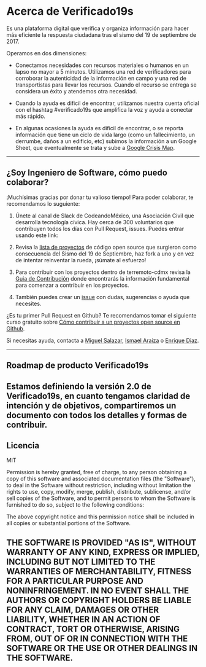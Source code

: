 # Acerca de Verificado19s

Es una plataforma digital que verifica y organiza información para hacer más eficiente la respuesta ciudadana tras el sismo del 19 de septiembre de 2017.

Operamos en dos dimensiones:

* Conectamos necesidades con recursos materiales o humanos en un lapso no mayor a 5 minutos. Utilizamos una red de verificadores para corroborar la autenticidad de la información en campo y una red de transportistas para llevar los recursos. Cuando el recurso se entrega se considera un éxito y atendemos otra necesidad.


* Cuando la ayuda es dificil de encontrar, utilizamos nuestra cuenta oficial con el hashtag #verificado19s que amplifica la voz y ayuda a  conectar más rápido.

*  En algunas ocasiones la ayuda es dificil de encontrar, o se reporta información que tiene un ciclo de vida largo (como un fallecimiento, un derrumbe, daños a un edificio, etc) subimos la información a un Google Sheet, que eventualmente se trata y sube a [Google Crisis Map].
---

## ¿Soy Ingeniero de Software, cómo puedo colaborar?

¡Muchísimas gracias por donar tu valioso tiempo!
Para poder colaborar, te recomendamos lo suguiente:

1. Únete al canal de Slack de CodeandoMéxico, una Asociación Civil que desarrolla tecnología cívica. Hay cerca de 300 voluntarios que contribuyen todos los días con Pull Request, issues. Puedes entrar usando este link:

2. Revisa la [lista de proyectos] de código open source que surgieron como consecuencia del Sismo del 19 de Septiembre, haz fork a uno y en vez de intentar reinventar la rueda, ¡súmate al esfuerzo!


3. Para contribuir con los proyectos dentro de terremoto-cdmx revisa la [Guia de Contribución] donde encontrarás la información fundamental para comenzar a contribuir en los proyectos.

4. También puedes crear un [issue] con dudas, sugerencias o ayuda que necesites.


¿Es tu primer Pull Request en Github? Te recomendamos tomar el siguiente curso gratuito sobre [Cómo contribuir a un proyectos open source en Github].

Si necesitas ayuda, contacta a [Miguel Salazar], [Ismael Araiza] o [Enrique Diaz].

---

## Roadmap de producto Verificado19s

Estamos definiendo la versión 2.0 de Verificado19s, en cuanto tengamos claridad de intención y de objetivos, compartiremos un documento con todos los detalles y formas de contribuir.
---

## Licencia
MIT

Permission is hereby granted, free of charge, to any person obtaining a copy
of this software and associated documentation files (the "Software"), to deal
in the Software without restriction, including without limitation the rights
to use, copy, modify, merge, publish, distribute, sublicense, and/or sell
copies of the Software, and to permit persons to whom the Software is
furnished to do so, subject to the following conditions:

The above copyright notice and this permission notice shall be included in all
copies or substantial portions of the Software.

THE SOFTWARE IS PROVIDED "AS IS", WITHOUT WARRANTY OF ANY KIND, EXPRESS OR
IMPLIED, INCLUDING BUT NOT LIMITED TO THE WARRANTIES OF MERCHANTABILITY,
FITNESS FOR A PARTICULAR PURPOSE AND NONINFRINGEMENT. IN NO EVENT SHALL THE
AUTHORS OR COPYRIGHT HOLDERS BE LIABLE FOR ANY CLAIM, DAMAGES OR OTHER
LIABILITY, WHETHER IN AN ACTION OF CONTRACT, TORT OR OTHERWISE, ARISING FROM,
OUT OF OR IN CONNECTION WITH THE SOFTWARE OR THE USE OR OTHER DEALINGS IN THE
SOFTWARE.
---


[Google Crisis Map]: https://bit.ly/Verificado19sMAPA
[grupos de trabajo]: https://github.com/CodeandoMexico/terremoto-cdmx#grupos-de-trabajo
[lista de proyectos]: https://github.com/CodeandoMexico/terremoto-cdmx
[Miguel Salazar]: https://twitter.com/miguelsalazarg
[Ismael Araiza]: https://twitter.com/mexflow
[Enrique Diaz]: https://twitter.com/nrkdz
[Cómo contribuir a un proyectos open source en Github]: https://egghead.io/courses/how-to-contribute-to-an-open-source-project-on-github
[Guia de Contribución]: https://github.com/CodeandoMexico/terremoto-cdmx/blob/master/CONTRIBUTING.md
[issue]: https://github.com/nRike/Verificado19s/issues
